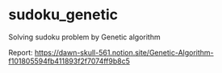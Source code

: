 ﻿# sudoku_genetic
Solving sudoku problem by Genetic algorithm

Report: https://dawn-skull-561.notion.site/Genetic-Algorithm-f101805594fb411893f2f7074ff9b8c5
